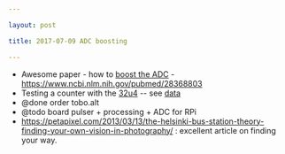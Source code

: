 ```yaml
---

layout: post

title: 2017-07-09 ADC boosting

---
```



-   Awesome paper - how to [boost the
    ADC](https://www.ncbi.nlm.nih.gov/pubmed/28368803) -
    https://www.ncbi.nlm.nih.gov/pubmed/28368803
-   Testing a counter with the
    [32u4](/elmo/data/arduiprobe/20170709-Repeats.ipynb) -- see
    [data](/elmo/data/arduiprobe/data/)
-   @done order tobo.alt
-   @todo board pulser + processing + ADC for RPi
-   https://petapixel.com/2013/03/13/the-helsinki-bus-station-theory-finding-your-own-vision-in-photography/
    : excellent article on finding your way.

